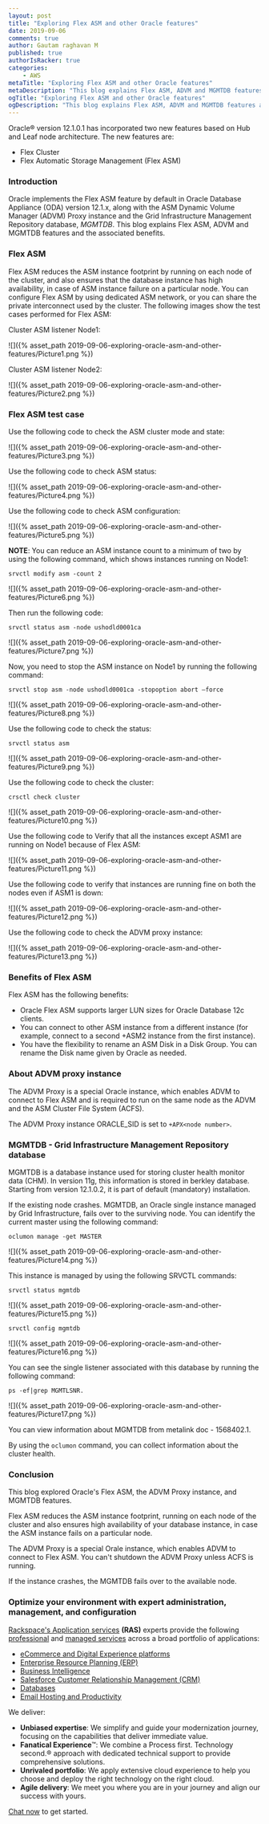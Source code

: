 ```yaml
---
layout: post
title: "Exploring Flex ASM and other Oracle features"
date: 2019-09-06
comments: true
author: Gautam raghavan M
published: true
authorIsRacker: true
categories:
    - AWS
metaTitle: "Exploring Flex ASM and other Oracle features"
metaDescription: "This blog explains Flex ASM, ADVM and MGMTDB features and the associated benefits."
ogTitle: "Exploring Flex ASM and other Oracle features"
ogDescription: "This blog explains Flex ASM, ADVM and MGMTDB features and the associated benefits."
---
```


Oracle&reg; version 12.1.0.1 has incorporated two new features based on Hub and Leaf
node architecture. The new features are:

-	Flex Cluster
-	Flex Automatic Storage Management (Flex ASM)

<!--more-->

### Introduction

Oracle implements the Flex ASM feature by default in Oracle Database Appliance
(ODA) version 12.1.x, along with the ASM Dynamic Volume Manager (ADVM) Proxy
instance and the Grid Infrastructure Management Repository database, *MGMTDB*.
This blog explains Flex ASM, ADVM and MGMTDB features and the associated
benefits.

### Flex ASM

Flex ASM reduces the ASM instance footprint by running on each node of the
cluster, and also ensures that the database instance has high availability, in
case of ASM instance failure on a particular node. You can configure Flex ASM
by using dedicated ASM network, or you can share the private interconnect used
by the cluster. The following images show the test cases performed for Flex ASM:

Cluster ASM listener Node1:

![]({% asset_path 2019-09-06-exploring-oracle-asm-and-other-features/Picture1.png %})

Cluster ASM listener Node2:

![]({% asset_path 2019-09-06-exploring-oracle-asm-and-other-features/Picture2.png %})

### Flex ASM test case

Use the following code to check the ASM cluster mode and state:

![]({% asset_path 2019-09-06-exploring-oracle-asm-and-other-features/Picture3.png %})

Use the following code to check ASM status:

![]({% asset_path 2019-09-06-exploring-oracle-asm-and-other-features/Picture4.png %})

Use the following code to check ASM configuration:

![]({% asset_path 2019-09-06-exploring-oracle-asm-and-other-features/Picture5.png %})

**NOTE**: You can reduce an ASM instance count to a minimum of two by using the
following command, which shows instances running on Node1:

    srvctl modify asm -count 2

![]({% asset_path 2019-09-06-exploring-oracle-asm-and-other-features/Picture6.png %})

Then run the following code:

    srvctl status asm -node ushodld0001ca

![]({% asset_path 2019-09-06-exploring-oracle-asm-and-other-features/Picture7.png %})

Now, you need to stop the ASM instance on Node1 by running the following command:

    srvctl stop asm -node ushodld0001ca -stopoption abort –force

![]({% asset_path 2019-09-06-exploring-oracle-asm-and-other-features/Picture8.png %})

Use the following code to check the status:

    srvctl status asm

![]({% asset_path 2019-09-06-exploring-oracle-asm-and-other-features/Picture9.png %})

Use the following code to check the cluster:

    crsctl check cluster

![]({% asset_path 2019-09-06-exploring-oracle-asm-and-other-features/Picture10.png %})



Use the following code to Verify that all the instances except ASM1 are running
on Node1 because of Flex ASM:

![]({% asset_path 2019-09-06-exploring-oracle-asm-and-other-features/Picture11.png %})

Use the following code to verify that instances are running fine on both the
nodes even if ASM1 is down:

![]({% asset_path 2019-09-06-exploring-oracle-asm-and-other-features/Picture12.png %})

Use the following code to check the ADVM proxy instance:

![]({% asset_path 2019-09-06-exploring-oracle-asm-and-other-features/Picture13.png %})

### Benefits of Flex ASM

Flex ASM has the following benefits:

-	Oracle Flex ASM supports larger LUN sizes for Oracle Database 12c clients.
-	You can connect to other ASM instance from a different instance (for example,
   connect to a second +ASM2 instance from the first instance).
-	You have the flexibility to rename an ASM Disk in a Disk Group. You can
   rename the Disk name given by Oracle as needed.

### About ADVM proxy instance

The ADVM Proxy is a special Oracle instance, which enables ADVM to connect to
Flex ASM and is required to run on the same node as the ADVM and the ASM Cluster
File System (ACFS).

The ADVM Proxy instance ORACLE_SID is set to `+APX<node number>`.

### MGMTDB - Grid Infrastructure Management Repository database

MGMTDB is a database instance used for storing cluster health monitor data (CHM).
In version 11g, this information is stored in berkley database. Starting from
version 12.1.0.2, it is part of default (mandatory) installation.

If the existing node crashes. MGMTDB, an Oracle single instance managed by Grid
Infrastructure, fails over to the surviving node. You can identify the current
master using the following command:

    oclumon manage -get MASTER

![]({% asset_path 2019-09-06-exploring-oracle-asm-and-other-features/Picture14.png %})

This instance is managed by using the following SRVCTL commands:

    srvctl status mgmtdb

![]({% asset_path 2019-09-06-exploring-oracle-asm-and-other-features/Picture15.png %})

    srvctl config mgmtdb

![]({% asset_path 2019-09-06-exploring-oracle-asm-and-other-features/Picture16.png %})


You can see the single listener associated with this database by running the
following command:

    ps -ef|grep MGMTLSNR.

![]({% asset_path 2019-09-06-exploring-oracle-asm-and-other-features/Picture17.png %})

You can view information about MGMTDB from metalink doc - 1568402.1.

By using the `oclumon` command, you can collect information about the cluster
health.

### Conclusion

This blog explored Oracle's Flex ASM, the ADVM Proxy instance, and MGMTDB
features.

Flex ASM reduces the ASM instance footprint, running on each node of the
cluster and also ensures high availability of your database instance, in case
the ASM instance fails on a particular node.

The ADVM Proxy is a special Orale instance, which enables ADVM to connect to
Flex ASM. You can't shutdown the ADVM Proxy unless ACFS is running.

If the instance crashes, the MGMTDB fails over to the available node.


### Optimize your environment with expert administration, management, and configuration

[Rackspace's Application services](https://www.rackspace.com/application-management/managed-services)
**(RAS)** experts provide the following [professional](https://www.rackspace.com/application-management/professional-services)
and
[managed services](https://www.rackspace.com/application-management/managed-services) across
a broad portfolio of applications:

- [eCommerce and Digital Experience platforms](https://www.rackspace.com/ecommerce-digital-experience)
- [Enterprise Resource Planning (ERP)](https://www.rackspace.com/erp)
- [Business Intelligence](https://www.rackspace.com/business-intelligence)
- [Salesforce Customer Relationship Management (CRM)](https://www.rackspace.com/salesforce-managed-services)
- [Databases](https://www.rackspace.com/dba-services)
- [Email Hosting and Productivity](https://www.rackspace.com/email-hosting)

We deliver:

- **Unbiased expertise**: We simplify and guide your modernization journey,
focusing on the capabilities that deliver immediate value.
- **Fanatical Experience**&trade;: We combine a Process first. Technology second.&reg;
approach with dedicated technical support to provide comprehensive solutions.
- **Unrivaled portfolio**: We apply extensive cloud experience to help you
choose and deploy the right technology on the right cloud.
- **Agile delivery**: We meet you where you are in your journey and align
our success with yours.

[Chat now](https://www.rackspace.com/#chat) to get started.

